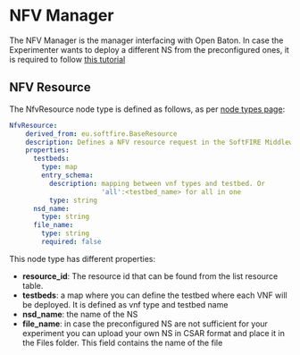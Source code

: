 # NFV Manager

The NFV Manager is the manager interfacing with Open Baton. In case the Experimenter wants to deploy a different NS from the preconfigured ones, it is required to follow [this tutorial][openbaton-tosca]

## NFV Resource

The NfvResource node type is defined as follows, as per [node types page][node_types]:

```yaml
NfvResource:
    derived_from: eu.softfire.BaseResource
    description: Defines a NFV resource request in the SoftFIRE Middleware
    properties:
      testbeds:
        type: map
        entry_schema:
          description: mapping between vnf types and testbed. Or
                       'all':<testbed_name> for all in one
          type: string
      nsd_name:
        type: string
      file_name:
        type: string
        required: false

```

This node type has different properties:

* **resource_id**: The resource id that can be found from the list resource table.
* **testbeds**: a map where you can define the testbed where each VNF will be deployed. It is defined as vnf type and testbed name
* **nsd_name**: the name of the NS
* **file_name**: in case the preconfigured NS are not sufficient for your experiment you can upload your own NS in CSAR format and place it in the Files folder. This field contains the name of the file


<!--
References
-->

[node_types]:etc/softfire_node_types.yaml
[openbaton-tosca]:https://openbaton.github.io/documentation/tosca-CSAR-onboarding/
